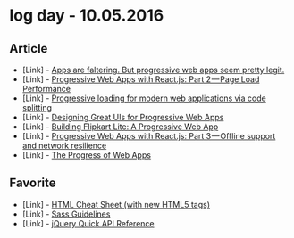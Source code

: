 # log day - 10.05.2016

## Article

- \[Link\] - [Apps are faltering. But progressive web apps seem pretty legit.](https://medium.com/@cameronmoll/apps-are-dying-2f27baef21dd#.5ew35kng8)
- \[Link\] - [Progressive Web Apps with React.js: Part 2 — Page Load Performance](https://medium.com/@addyosmani/progressive-web-apps-with-react-js-part-2-page-load-performance-33b932d97cf2#.ic2nhiqpv)
- \[Link\] - [Progressive loading for modern web applications via code splitting](https://medium.com/@lavrton/progressive-loading-for-modern-web-applications-via-code-splitting-fb43999735c6#.r3k9vzjkj)
- \[Link\] - [Designing Great UIs for Progressive Web Apps](https://medium.com/@owencm/designing-great-uis-for-progressive-web-apps-dd38c1d20f7#.t8rngm3ui)
- \[Link\] - [Building Flipkart Lite: A Progressive Web App](https://medium.com/@AdityaPunjani/building-flipkart-lite-a-progressive-web-app-2c211e641883#.ehi12qhcw)
- \[Link\] - [Progressive Web Apps with React.js: Part 3 — Offline support and network resilience](https://medium.com/@addyosmani/progressive-web-apps-with-react-js-part-3-offline-support-and-network-resilience-c84db889162c#.7fixatp4m)
- \[Link\] - [The Progress of Web Apps](https://medium.com/web-on-the-edge/progressive-web-apps-on-windows-8d8eb68d524e#.l1p5t0872)


## Favorite

- \[Link\] - [HTML Cheat Sheet (with new HTML5 tags)](http://websitesetup.org/html5-cheat-sheet/)
- \[Link\] - [Sass Guidelines](https://sass-guidelin.es/)
- \[Link\] - [jQuery Quick API Reference](https://oscarotero.com/jquery/)
